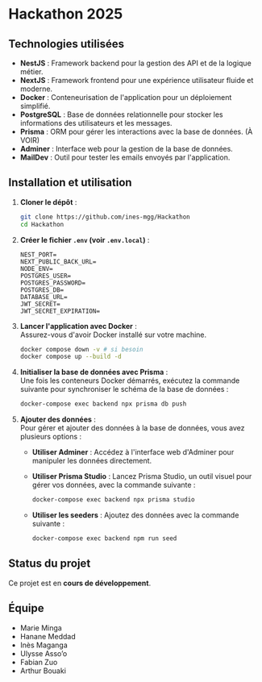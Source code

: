 # Hackathon 2025

## Technologies utilisées

- **NestJS** : Framework backend pour la gestion des API et de la logique métier.
- **NextJS** : Framework frontend pour une expérience utilisateur fluide et moderne.
- **Docker** : Conteneurisation de l'application pour un déploiement simplifié.
- **PostgreSQL** : Base de données relationnelle pour stocker les informations des utilisateurs et les messages.
- **Prisma** : ORM pour gérer les interactions avec la base de données. (À VOIR)
- **Adminer** : Interface web pour la gestion de la base de données.
- **MailDev** : Outil pour tester les emails envoyés par l'application.

## Installation et utilisation

1. **Cloner le dépôt** :  

    ```bash
    git clone https://github.com/ines-mgg/Hackathon
    cd Hackathon
    ```

2. **Créer le fichier `.env` (voir `.env.local`)** :

    ```plaintext
    NEST_PORT=
    NEXT_PUBLIC_BACK_URL=
    NODE_ENV=
    POSTGRES_USER=
    POSTGRES_PASSWORD=
    POSTGRES_DB=
    DATABASE_URL=
    JWT_SECRET=
    JWT_SECRET_EXPIRATION=
    ```

3. **Lancer l'application avec Docker** :  
    Assurez-vous d'avoir Docker installé sur votre machine.  

    ```bash
    docker compose down -v # si besoin
    docker compose up --build -d
    ```

4. **Initialiser la base de données avec Prisma** :  
    Une fois les conteneurs Docker démarrés, exécutez la commande suivante pour synchroniser le schéma de la base de données :  

    ```bash
    docker-compose exec backend npx prisma db push
    ```

5. **Ajouter des données** :  
    Pour gérer et ajouter des données à la base de données, vous avez plusieurs options :  

    - **Utiliser Adminer** : Accédez à l'interface web d'Adminer pour manipuler les données directement.  
    - **Utiliser Prisma Studio** : Lancez Prisma Studio, un outil visuel pour gérer vos données, avec la commande suivante :  

        ```bash
        docker-compose exec backend npx prisma studio
        ```

    - **Utiliser les seeders** : Ajoutez des données avec la commande suivante :

        ```bash
        docker-compose exec backend npm run seed
        ```

## Status du projet

Ce projet est en **cours de développement**.

## Équipe

- Marie Minga
- Hanane Meddad
- Inès Maganga
- Ulysse Asso’o
- Fabian Zuo
- Arthur Bouaki

